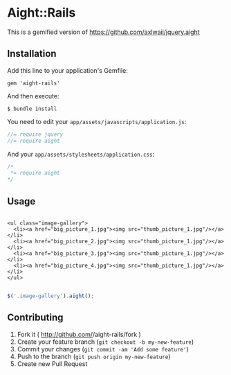# Aight::Rails

This is a gemified version of https://github.com/axlwaii/jquery.aight

## Installation

Add this line to your application's Gemfile:

    gem 'aight-rails'

And then execute:

    $ bundle install

You need to edit your `app/assets/javascripts/application.js`:

``` javascript
//= require jquery
//= require aight
```

And your `app/assets/stylesheets/application.css`:

``` css
/*
 *= require aight
*/
```

## Usage

```basic html

<ul class="image-gallery">
  <li><a href="big_picture_1.jpg"><img src="thumb_picture_1.jpg"/></a></li>
  <li><a href="big_picture_2.jpg"><img src="thumb_picture_1.jpg"/></a></li>
  <li><a href="big_picture_3.jpg"><img src="thumb_picture_1.jpg"/></a></li>
  <li><a href="big_picture_4.jpg"><img src="thumb_picture_1.jpg"/></a></li>
</ul>

```

```javascript

$('.image-gallery').aight();

```

## Contributing

1. Fork it ( http://github.com/<my-github-username>/aight-rails/fork )
2. Create your feature branch (`git checkout -b my-new-feature`)
3. Commit your changes (`git commit -am 'Add some feature'`)
4. Push to the branch (`git push origin my-new-feature`)
5. Create new Pull Request
